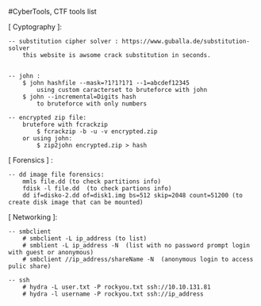 #CyberTools, CTF tools list



[ Cyptography ]:
	
	-- substitution cipher solver : https://www.guballa.de/substitution-solver
		this website is awsome crack substitution in seconds.
    

    -- john :
        $ john hashfile --mask=?1?1?1?1 --1=abcdef12345
            using custom caracterset to bruteforce with john
        $ john --incremental=Digits hash
            to bruteforce with only numbers

    -- encrypted zip file:
        brutefore with fcrackzip
            $ fcrackzip -b -u -v encrypted.zip
        or using john:
            $ zip2john encrypted.zip > hash


[ Forensics ] :
    
    -- dd image file forensics:
        mmls file.dd (to check partitions info)
        fdisk -l file.dd  (to check partions info)
        dd if=disko-2.dd of=disk1.img bs=512 skip=2048 count=51200 (to create disk image that can be mounted)
         

[ Networking ]:
        
    -- smbclient 
        # smbclient -L ip_address (to list)
        # smblient -L ip_address -N  (list with no password prompt login with guest or anonymous)
        # smbclient //ip_address/shareName -N  (anonymous login to access pulic share)

    -- ssh
        # hydra -L user.txt -P rockyou.txt ssh://10.10.131.81
        # hydra -l username -P rockyou.txt ssh://ip_address

